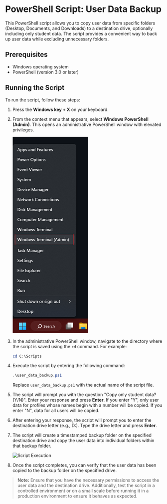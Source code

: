 
# PowerShell Script: User Data Backup

This PowerShell script allows you to copy user data from specific folders (Desktop, Documents, and Downloads) to a destination drive, optionally including only student data. The script provides a convenient way to back up user data while excluding unnecessary folders.

## Prerequisites

- Windows operating system
- PowerShell (version 3.0 or later)

## Running the Script

To run the script, follow these steps:

1. Press the **Windows key + X** on your keyboard.
2. From the context menu that appears, select **Windows PowerShell (Admin)**. This opens an administrative PowerShell window with elevated privileges.

   ![Admin PowerShell](admin_powershell.png)

3. In the administrative PowerShell window, navigate to the directory where the script is saved using the `cd` command. For example:

   ```powershell
   cd C:\Scripts
   ```

4. Execute the script by entering the following command:

   ```powershell
   .\user_data_backup.ps1
   ```

   Replace `user_data_backup.ps1` with the actual name of the script file.

5. The script will prompt you with the question "Copy only student data? (Y/N)". Enter your response and press **Enter**. If you enter "Y", only user data for profiles whose names begin with a number will be copied. If you enter "N", data for all users will be copied.

6. After entering your response, the script will prompt you to enter the destination drive letter (e.g., D:). Type the drive letter and press **Enter**.

7. The script will create a timestamped backup folder on the specified destination drive and copy the user data into individual folders within that backup folder.

   ![Script Execution](script_execution.png)

8. Once the script completes, you can verify that the user data has been copied to the backup folder on the specified drive.

> **Note:** Ensure that you have the necessary permissions to access the user data and the destination drive. Additionally, test the script in a controlled environment or on a small scale before running it in a production environment to ensure it behaves as expected.
```
